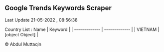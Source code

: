 

## Google Trends Keywords Scraper 
 
Last Update 21-05-2022 , 08:56:38

Country List :
 Name  | Keyword |
| ------------- | ------------- |
| VIETNAM | [object Object] |



© Abdul Muttaqin 
